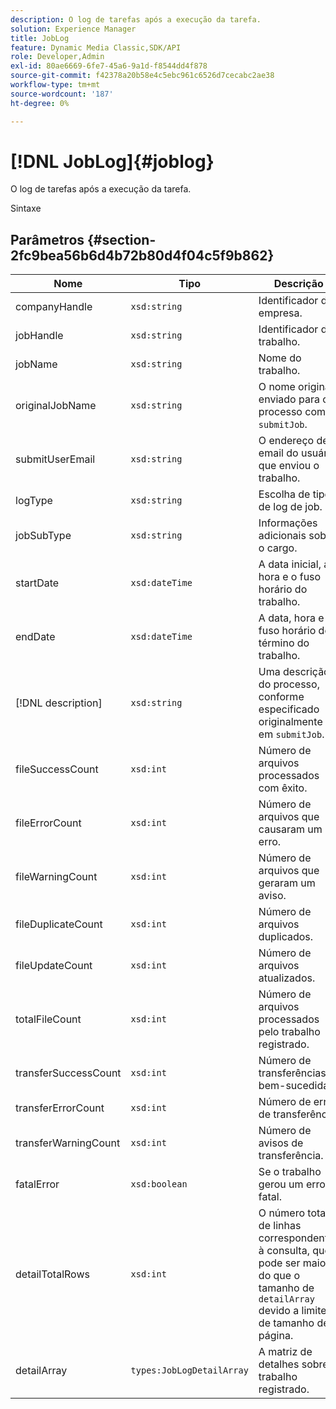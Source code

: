 ```yaml
---
description: O log de tarefas após a execução da tarefa.
solution: Experience Manager
title: JobLog
feature: Dynamic Media Classic,SDK/API
role: Developer,Admin
exl-id: 80ae6669-6fe7-45a6-9a1d-f8544dd4f878
source-git-commit: f42378a20b58e4c5ebc961c6526d7cecabc2ae38
workflow-type: tm+mt
source-wordcount: '187'
ht-degree: 0%

---
```


# [!DNL JobLog]{#joblog}

O log de tarefas após a execução da tarefa.

Sintaxe

## Parâmetros {#section-2fc9bea56b6d4b72b80d4f04c5f9b862}

| Nome | Tipo | Descrição |
|---|---|---|
| companyHandle | `xsd:string` | Identificador da empresa. |
| jobHandle | `xsd:string` | Identificador do trabalho. |
| jobName | `xsd:string` | Nome do trabalho. |
| originalJobName | `xsd:string` | O nome original enviado para o processo com `submitJob`. |
| submitUserEmail | `xsd:string` | O endereço de email do usuário que enviou o trabalho. |
| logType | `xsd:string` | Escolha de tipos de log de job. |
| jobSubType | `xsd:string` | Informações adicionais sobre o cargo. |
| startDate | `xsd:dateTime` | A data inicial, a hora e o fuso horário do trabalho. |
| endDate | `xsd:dateTime` | A data, hora e fuso horário de término do trabalho. |
| [!DNL description] | `xsd:string` | Uma descrição do processo, conforme especificado originalmente em `submitJob`. |
| fileSuccessCount | `xsd:int` | Número de arquivos processados com êxito. |
| fileErrorCount | `xsd:int` | Número de arquivos que causaram um erro. |
| fileWarningCount | `xsd:int` | Número de arquivos que geraram um aviso. |
| fileDuplicateCount | `xsd:int` | Número de arquivos duplicados. |
| fileUpdateCount | `xsd:int` | Número de arquivos atualizados. |
| totalFileCount | `xsd:int` | Número de arquivos processados pelo trabalho registrado. |
| transferSuccessCount | `xsd:int` | Número de transferências bem-sucedidas. |
| transferErrorCount | `xsd:int` | Número de erros de transferência. |
| transferWarningCount | `xsd:int` | Número de avisos de transferência. |
| fatalError | `xsd:boolean` | Se o trabalho gerou um erro fatal. |
| detailTotalRows | `xsd:int` | O número total de linhas correspondentes à consulta, que pode ser maior do que o tamanho de `detailArray` devido a limites de tamanho de página. |
| detailArray | `types:JobLogDetailArray` | A matriz de detalhes sobre o trabalho registrado. |
